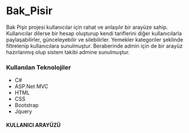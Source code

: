 # Bak_Pisir 
Bak Pişir projesi kullanıcılar için rahat ve anlaşılır bir arayüze sahip. Kullanıcılar dilerse bir hesap oluşturup kendi tariflerini diğer kullanıcılarla paylaşabilirler, günceleyebilir ve silebilirler.
Yemekler kategoriler şeklinde filtrelenip kullanıcılara sunulmuştur. Beraberinde admin için de bir arayüz hazırlanmış olup sistem takibi admine sunulmuştur.

### Kullanılan Teknolojiler
* C#
* ASP.Net MVC
* HTML
* CSS
* Bootstrap
* Jquery

#### KULLANICI ARAYÜZÜ
